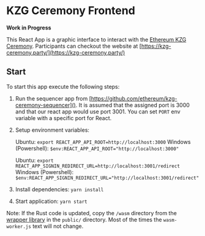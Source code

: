# KZG Ceremony Frontend

**Work in Progress**

This React App is a graphic interface to interact with the [Ethereum KZG Ceremony](https://github.com/ethereum/kzg-ceremony). Participants can checkout the website at [https://kzg-ceremony.party/](https://kzg-ceremony.party/)

## Start

To start this app execute the following steps:

1. Run the sequencer app from [https://github.com/ethereum/kzg-ceremony-sequencer](). It is assumed that the assigned port is 3000 and that our react app would use port 3001. You can set `PORT` env variable with a specific port for React.

1. Setup environment variables:

    Ubuntu: `export REACT_APP_API_ROOT=http://localhost:3000`
    Windows (Powershell): ` $env:REACT_APP_API_ROOT="http://localhost:3000" `

    Ubuntu: `export REACT_APP_SIGNIN_REDIRECT_URL=http://localhost:3001/redirect`
    Windows (Powershell): ` $env:REACT_APP_SIGNIN_REDIRECT_URL="http://localhost:3001/redirect" `

2. Install dependencies: `yarn install`

4. Start application: `yarn start`


Note: If the Rust code is updated, copy the `/wasm` directory from the [wrapper library](https://github.com/zkparty/wrapper-small-pot) in the `public/` directory. Most of the times the `wasm-worker.js` text will not change.

